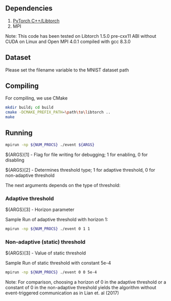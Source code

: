 Dependencies
-------------------------------------

1. [PyTorch C++/Libtorch](https://pytorch.org/get-started/locally/)  
2. MPI

Note: This code has been tested on Libtorch 1.5.0 pre-cxx11 ABI without CUDA on Linux and 
Open MPI 4.0.1 compiled with gcc 8.3.0

Dataset
------------------------------------

Please set the filename variable to the MNIST dataset path

Compiling
-------------------------------------

For compiling, we use CMake 

```sh
mkdir build; cd build
cmake -DCMAKE_PREFIX_PATH=\path\to\libtorch ..
make
```

Running
-------------------------------------

```sh
mpirun -np ${NUM_PROCS} ./event ${ARGS}
```

${ARGS}[1] - Flag for file writing for debugging; 1 for enabling, 0 for disabling

${ARGS}[2] - Determines threshold type; 1 for adaptive threshold, 0 for non-adaptive threshold 

The next arguments depends on the type of threshold:

### Adaptive threshold

${ARGS}[3] - Horizon parameter

Sample Run of adaptive threshold with horizon 1:

```sh
mpirun -np ${NUM_PROCS} ./event 0 1 1
```

### Non-adaptive (static) threshold

${ARGS}[3] - Value of static threshold

Sample Run of static threshold with constant 5e-4

```sh
mpirun -np ${NUM_PROCS} ./event 0 0 5e-4
```

Note: For comparison, choosing a horizon of 0 in the adaptive threshold or a constant of 0 
in the non-adaptive threshold yields the algorithm without event-triggered communication as in Lian et. al (2017)
